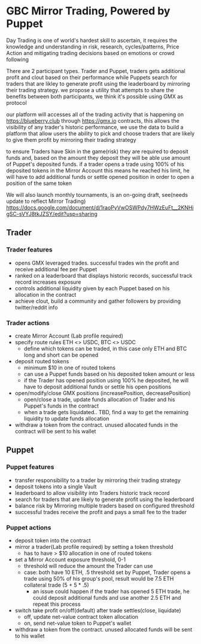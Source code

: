 # GBC Mirror Trading, Powered by Puppet

Day Trading is one of world's hardest skill to ascertain, it requires the knowledge and understanding in risk, research, cycles/patterns, Price Action and mitigating trading decisions based on emotions or crowd following

There are 2 participant types. Trader and Puppet, traders gets additional profit and clout based on their performance while Puppets search for traders that are likley to generate profit using the leaderboard by mirroring their trading strategy.
we propose a utility that attempts to share the benefits between both participants, we think it's possible using GMX as protocol

our platform will accesses all of the trading activity that is happening on <https://blueberry.club> through <https://gmx.io> contracts, this allows the visibility of any trader's historic performance, we use the data to build a platform that allow users the ability to pick and choose traders that are likely to give them profit by mirroring their trading strategy

to ensure Traders have Skin in the game(risk) they are required to deposit funds and, based on the amount they deposit they will be able use amount of Puppet's deposited funds. if a trader opens a trade using 100% of his deposited tokens in the Mirror Account this means he reached his limit, he will have to add additional funds or settle opened position in order to open a position of the same token

We will also launch monthly tournaments, is an on-going draft, see(needs update to reflect Mirror Trading) <https://docs.google.com/document/d/1raoPyVwOSWPdy7HWzEuFt__2KNHigSC-sVYJ8tkJZSY/edit?usp=sharing>

## Trader

### Trader features

- opens GMX leveraged trades. successful trades win the profit and receive additional fee per Puppet
- ranked on a leaderboard that displays historic records, successful track record increases exposure
- controls additional liquidity given by each Puppet based on his allocation in the contract
- achieve clout, build a community and gather followers by providing twitter/reddit info

### Trader actions

- create Mirror Account (Lab profile required)
- specify route rules ETH <> USDC, BTC <> USDC
  - define which tokens can be traded, in this case only ETH and BTC long and short can be opened
- deposit routed tokens
  - minimum $10 in one of routed tokens
  - can use a Puppet funds based on his deposited token amount or less
  - if the Trader has opened position using 100% he deposited, he will have to deposit additional funds or settle his open positions
- open/modify/close GMX positions (increasePosition, decreasePosition)
  - open/close a trade, update funds allocation of Trader and his Puppet's funds in the contract
  - when a trade gets liquidated.. TBD, find a way to get the remaining liquidity to update funds allocation
- withdraw a token from the contract. unused allocated funds in the contract will be sent to his wallet

## Puppet

### Puppet features

- transfer responsibility to a trader by mirroring their trading strategy
- deposit tokens into a single Vault
- leaderboard to allow visibility into Traders historic track record
- search for traders that are likely to generate profit using the leaderboard
- balance risk by Mirroring multiple traders based on configured threshold
- successful trades receive the profit and pays a small fee to the trader

### Puppet actions

- deposit token into the contract
- mirror a trader(Lab profile required) by setting a token threshold
  - has to have > $10 allocation in one of routed tokens
- set a Mirror Account exposure threshold, 0-1
  - threshold will reduce the amount the Trader can use
  - case: both have 10 ETH, .5 threshold set by Puppet, Trader opens a trade using 50% of his group's pool, result would be 7.5 ETH collateral trade (5 + 5 * .5)
    - an issue could happen if the trader has opened 5 ETH trade, he could deposit additional funds and use another 2.5 ETH and repeat this process
- switch take profit on/off(default) after trade settles(close, liquidate)
  - off, update net-value contract token allocation
  - on, send net-value token to Puppet's wallet
- withdraw a token from the contract. unused allocated funds will be sent to his wallet
